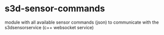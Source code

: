 # s3d-sensor-commands
module with all available sensor commands (json) to communicate with the s3dsensorservice (c++ websocket service)
